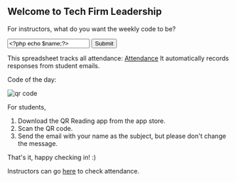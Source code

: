 ## Welcome to Tech Firm Leadership

For instructors, what do you want the weekly code to be?

<input type="text" name="name" value="<?php echo $name;?>">
<input type="submit" value="Submit">

This spreadsheet tracks all attendance: <a href='https://docs.google.com/spreadsheets/d/11_kqC3xLnkT3evQBfSx_L7TmtgzeszhXTkMx8hyZRxg/edit?usp=sharing'>Attendance</a>
It automatically records responses from student emails.

Code of the day:

<img src='https://chart.googleapis.com/chart?cht=qr&chl=MATMSG%3ATO%3Aieor171.berkeley%40gmail.com%3BSUB%3A%3BBODY%3AWEEK7%3B%3B&chs=180x180&choe=UTF-8&chld=L|2' rel='nofollow' alt='qr code' align="middle"><a href='http://www.qrcode-generator.de' border='0' style='cursor:default'  rel='nofollow'></a>

For students, 
1) Download the QR Reading app from the app store.
2) Scan the QR code.
3) Send the email with your name as the subject, but please don't change the message.

That's it, happy checking in! :)

Instructors can go <a href='https://docs.google.com/spreadsheets/d/11_kqC3xLnkT3evQBfSx_L7TmtgzeszhXTkMx8hyZRxg/edit?usp=sharing'>here</a> to check attendance.
